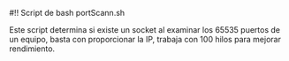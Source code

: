 #!! Script de bash portScann.sh

Este script determina si existe un socket al examinar los 65535 puertos de un equipo, basta con proporcionar la IP, trabaja con 100 hilos para mejorar rendimiento.
